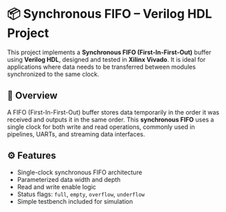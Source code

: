 # 📦 Synchronous FIFO – Verilog HDL Project
This project implements a **Synchronous FIFO (First-In-First-Out)** buffer using **Verilog HDL**, designed and tested in **Xilinx Vivado**. It is ideal for applications where data needs to be transferred between modules synchronized to the same clock.

## 🧠 Overview
A FIFO (First-In-First-Out) buffer stores data temporarily in the order it was received and outputs it in the same order. This **synchronous FIFO** uses a single clock for both write and read operations, commonly used in pipelines, UARTs, and streaming data interfaces.

## ⚙️ Features
- Single-clock synchronous FIFO architecture  
- Parameterized data width and depth  
- Read and write enable logic  
- Status flags: `full`, `empty`, `overflow`, `underflow`  
- Simple testbench included for simulation




